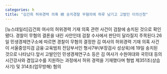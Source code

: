 ```yaml
---
categories: h
title: "김건희 허위경력 의혹 檢 송치경찰 무혐의에 하루 남기고 고발인 이의신청"
---
```

[뉴스데일리]김건희 여사의 허위경력 기재 의혹 관련 사건이 검찰에 송치된 것으로 확인됐다. 경찰이 무혐의 결론을 내린 사안인데 검찰 수사에서 판단이 달라질지 주목된다.26일 민생경제연구소에 따르면 경찰이 무혐의 결정한 김 여사의 허위경력 기재 의혹 사건이 서울중앙지검 금융·교육범죄 전담부서인 형사7부(부장검사 성상욱)에 19일 송치된 것으로 나타났다.앞서 고발인인 민생경제연구소 등은 김 여사가 수원여대와 국민대 등의 시간강사와 겸임교수를 지원하는 과정에서 허위 경력을 기재했다며 형법 제351조(상습사기) 및 314조(업무방해) 혐의